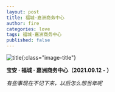 ```yaml
---
layout: post
title: 福城·嘉洲商务中心
author: fire
categories: love 
tags: 福城·嘉洲商务中心
published: false
---
```


![title](https://image.sideproject.cn/titlex/titlex_120.jpg){:class="image-title"}

**宝安 · 福城 · 嘉洲商务中心（2021.09.12 - ）**

*有些事现在不记下来，以后怎么想当年呢*


